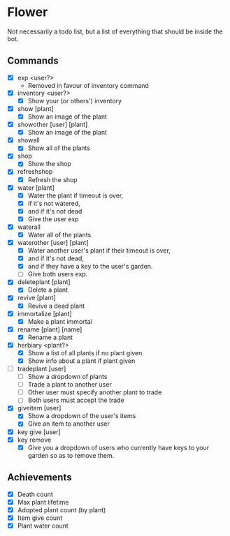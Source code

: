 # Flower

Not necessarily a todo list, but a list of everything that should be inside
the bot.

## Commands

- [x] exp <user?>
    - Removed in favour of inventory command
- [x] inventory <user?>
    - [x] Show your (or others') inventory

- [x] show [plant]
    - [x] Show an image of the plant
- [x] showother [user] [plant]
    - [x] Show an image of the plant
- [x] showall
    - [x] Show all of the plants

- [x] shop
    - [x] Show the shop
- [x] refreshshop
    - [x] Refresh the shop

- [x] water [plant]
    - [x] Water the plant if timeout is over,
    - [x] if it's not watered,
    - [x] and if it's not dead
    - [x] Give the user exp
- [x] waterall
    - [x] Water all of the plants
- [x] waterother [user] [plant]
    - [x] Water another user's plant if their timeout is over,
    - [x] and if it's not dead,
    - [x] and if they have a key to the user's garden.
    - [ ] Give both users exp.

- [x] deleteplant [plant]
    - [x] Delete a plant
- [x] revive [plant]
    - [x] Revive a dead plant
- [x] immortalize [plant]
    - [x] Make a plant immortal
- [x] rename [plant] [name]
    - [x] Rename a plant

- [x] herbiary <plant?>
    - [x] Show a list of all plants if no plant given
    - [x] Show info about a plant if plant given

- [ ] tradeplant [user]
    - [ ] Show a dropdown of plants
    - [ ] Trade a plant to another user
    - [ ] Other user must specify another plant to trade
    - [ ] Both users must accept the trade
- [x] giveitem [user]
    - [x] Show a dropdown of the user's items
    - [x] Give an item to another user

- [x] key give [user]
- [x] key remove
    - [x] Give you a dropdown of users who currently have keys to your garden
    so as to remove them.

## Achievements

- [x] Death count
- [x] Max plant lifetime
- [x] Adopted plant count (by plant)
- [x] Item give count
- [x] Plant water count
